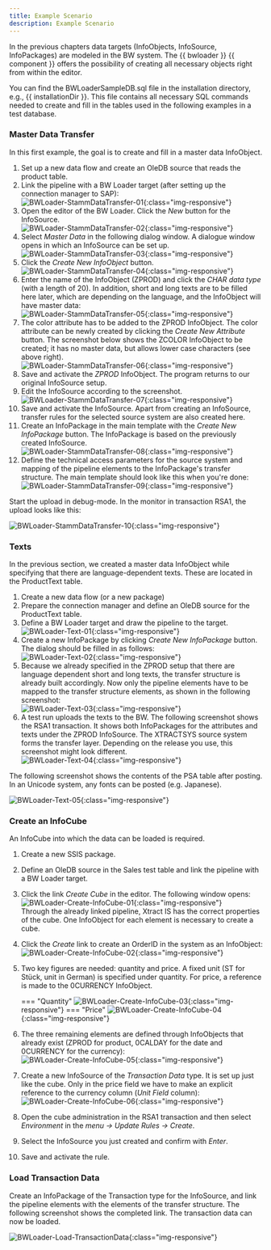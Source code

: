 ```yaml
---
title: Example Scenario
description: Example Scenario
---
```


In the previous chapters data targets (InfoObjects, InfoSource, InfoPackages) are modeled in the BW system. 
The {{ bwloader }} {{ component }} offers the possibility of creating all necessary objects right from within the editor.

You can find the BWLoaderSampleDB.sql file in the installation directory, e.g., {{ installationDir }}. 
This file contains all necessary SQL commands needed to create and fill in the tables used in the following examples in a test database.

### Master Data Transfer

In this first example, the goal is to create and fill in a master data InfoObject. 

1. Set up a new data flow and create an OleDB source that reads the product table. 
2. Link the pipeline with a BW Loader target (after setting up the connection manager to SAP):<br>
![BWLoader-StammDataTransfer-01](../../assets/images/xis/documentation/bwloader/examples/BWLoader-StammDataTransfer-01.png){:class="img-responsive"}
3. Open the editor of the BW Loader. Click the *New* button for the InfoSource.<br>
![BWLoader-StammDataTransfer-02](../../assets/images/xis/documentation/bwloader/examples/BWLoader-StammDataTransfer-02.png){:class="img-responsive"}
4. Select *Master Data* in the following dialog window. A dialogue window opens in which an InfoSource can be set up.<br>
![BWLoader-StammDataTransfer-03](../../assets/images/xis/documentation/bwloader/examples/BWLoader-StammDataTransfer-03.png){:class="img-responsive"}
5. Click the *Create New InfoObject* button.<br>
![BWLoader-StammDataTransfer-04](../../assets/images/xis/documentation/bwloader/examples/BWLoader-StammDataTransfer-04.png){:class="img-responsive"}
6. Enter the name of the InfoObject (ZPROD) and click the *CHAR data type* (with a length of 20). 
In addition, short and long texts are to be filled here later, which are depending on the language, and the InfoObject will have master data:<br>
![BWLoader-StammDataTransfer-05](../../assets/images/xis/documentation/bwloader/examples/BWLoader-StammDataTransfer-05.png){:class="img-responsive"}
7. The color attribute has to be added to the ZPROD InfoObject. The color attribute can be newly created by clicking the *Create New Attribute* button. 
The screenshot below shows the ZCOLOR InfoObject to be created; it has no master data, but allows lower case characters (see above right).<br>
![BWLoader-StammDataTransfer-06](../../assets/images/xis/documentation/bwloader/examples/BWLoader-StammDataTransfer-06.png){:class="img-responsive"}
8. Save and activate the *ZPROD* InfoObject. The program returns to our original InfoSource setup. 
9. Edit the InfoSource according to the screenshot. <br>
![BWLoader-StammDataTransfer-07](../../assets/images/xis/documentation/bwloader/examples/BWLoader-StammDataTransfer-07.png){:class="img-responsive"}
10. Save and activate the InfoSource. Apart from creating an InfoSource, transfer rules for the selected source system are also created here.
11. Create an InfoPackage in the main template with the *Create New InfoPackage* button. The InfoPackage is based on the previously created InfoSource.<br>
![BWLoader-StammDataTransfer-08](../../assets/images/xis/documentation/bwloader/examples/BWLoader-StammDataTransfer-08.png){:class="img-responsive"}
12. Define the technical access parameters for the source system and mapping of the pipeline elements to the InfoPackage's transfer structure. 
The main template should look like this when you're done:<br>
![BWLoader-StammDataTransfer-09](../../assets/images/xis/documentation/bwloader/examples/BWLoader-StammDataTransfer-09.png){:class="img-responsive"}

Start the upload in debug-mode. In the monitor in transaction RSA1, the upload looks like this:

![BWLoader-StammDataTransfer-10](../../assets/images/xis/documentation/bwloader/examples/BWLoader-StammDataTransfer-10.png){:class="img-responsive"}

### Texts

In the previous section, we created a master data InfoObject while specifying that there are language-dependent texts. 
These are located in the ProductText table.

1. Create a new data flow (or a new package)
2. Prepare the connection manager and define an OleDB source for the ProductText table. 
3. Define a BW Loader target and draw the pipeline to the target.<br>
![BWLoader-Text-01](../../assets/images/xis/documentation/bwloader/examples/BWLoader-Text-01.png){:class="img-responsive"}
4. Create a new InfoPackage by clicking *Create New InfoPackage* button. The dialog should be filled in as follows:<br>
![BWLoader-Text-02](../../assets/images/xis/documentation/bwloader/examples/BWLoader-Text-02.png){:class="img-responsive"}
5. Because we already specified in the ZPROD setup that there are language dependent short and long texts, the transfer structure is already built accordingly. 
Now only the pipeline elements have to be mapped to the transfer structure elements, as shown in the following screenshot:<br>
![BWLoader-Text-03](../../assets/images/xis/documentation/bwloader/examples/BWLoader-Text-03.png){:class="img-responsive"}
6. A test run uploads the texts to the BW. The following screenshot shows the RSA1 transaction.
It shows both InfoPackages for the attributes and texts under the ZPROD InfoSource. 
The XTRACTSYS source system forms the transfer layer. Depending on the release you use, this screenshot might look different.<br>
![BWLoader-Text-04](../../assets/images/xis/documentation/bwloader/examples/BWLoader-Text-04.png){:class="img-responsive"}


The following screenshot shows the contents of the PSA table after posting. In an Unicode system, any fonts can be posted (e.g. Japanese).

![BWLoader-Text-05](../../assets/images/xis/documentation/bwloader/examples/BWLoader-Text-05.png){:class="img-responsive"}

### Create an InfoCube

An InfoCube into which the data can be loaded is required.

1. Create a new SSIS package.
2. Define an OleDB source in the Sales test table and link the pipeline with a BW Loader target.
3. Click the link *Create Cube* in the editor. The following window opens:<br>
![BWLoader-Create-InfoCube-01](../../assets/images/xis/documentation/bwloader/examples/BWLoader-Create-InfoCube-01.png){:class="img-responsive"}<br>
Through the already linked pipeline, Xtract IS has the correct properties of the cube. One InfoObject for each element is necessary to create a cube.
4. Click the *Create* link to create an OrderID in the system as an InfoObject:<br>
![BWLoader-Create-InfoCube-02](../../assets/images/xis/documentation/bwloader/examples/BWLoader-Create-InfoCube-02.png){:class="img-responsive"}
5. Two key figures are needed: quantity and price. A fixed unit (ST for Stück, unit in German) is specified under quantity.
For price, a reference is made to the 0CURRENCY InfoObject.

	=== "Quantity"
		![BWLoader-Create-InfoCube-03](../../assets/images/xis/documentation/bwloader/examples/BWLoader-Create-InfoCube-03.png){:class="img-responsive"}
	=== "Price"
		![BWLoader-Create-InfoCube-04](../../assets/images/xis/documentation/bwloader/examples/BWLoader-Create-InfoCube-04.png){:class="img-responsive"}
		
6. The three remaining elements are defined through InfoObjects that already exist (ZPROD for product, 0CALDAY for the date and 0CURRENCY for the currency):<br>
![BWLoader-Create-InfoCube-05](../../assets/images/xis/documentation/bwloader/examples/BWLoader-Create-InfoCube-05.png){:class="img-responsive"}
7. Create a new InfoSource of the *Transaction Data* type. It is set up just like the cube. 
Only in the price field we have to make an explicit reference to the currency column (*Unit Field* column):<br>
![BWLoader-Create-InfoCube-06](../../assets/images/xis/documentation/bwloader/examples/BWLoader-Create-InfoCube-06.png){:class="img-responsive"}
8. Open the cube administration in the RSA1 transaction and then select *Environment* in the *menu -> Update Rules -> Create*.
9. Select the InfoSource you just created and confirm with *Enter*. 
10. Save and activate the rule.

### Load Transaction Data

Create an InfoPackage of the Transaction type for the InfoSource, and link the pipeline elements with the elements of the transfer structure. 
The following screenshot shows the completed link. The transaction data can now be loaded.

![BWLoader-Load-TransactionData](../../assets/images/xis/documentation/bwloader/examples/BWLoader-Load-TransactionData.png){:class="img-responsive"}